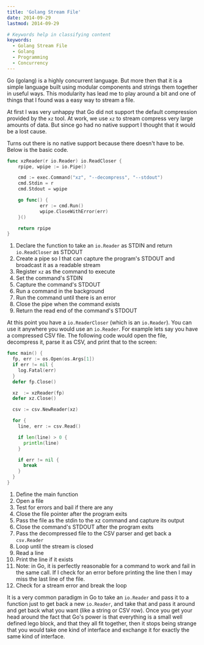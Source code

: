 ```yaml
---
title: 'Golang Stream File'
date: 2014-09-29
lastmod: 2014-09-29

# Keywords help in classifying content
keywords:
  - Golang Stream File
  - Golang
  - Programming
  - Concurrency
---
```


Go (golang) is a highly concurrent language. But more then that it is a simple language built using modular components and strings them together in useful ways. This modularity has lead me to play around a bit and one of things that I found was a easy way to stream a file.

<!--more-->

At first I was very unhappy that Go did not support the default compression provided by the `xz` tool. At work, we use `xz` to stream compress very large amounts of data. But since go had no native support I thought that it would be a lost cause.

Turns out there is no native support because there doesn't have to be. Below is the basic code.

```go
func xzReader(r io.Reader) io.ReadCloser {
	rpipe, wpipe := io.Pipe()

	cmd := exec.Command("xz", "--decompress", "--stdout")
	cmd.Stdin = r
	cmd.Stdout = wpipe

	go func() {
			err := cmd.Run()
			wpipe.CloseWithError(err)
	}()

	return rpipe
}
```

1. Declare the function to take an `io.Reader` as STDIN and return `io.ReadCloser` as STDOUT
2. Create a pipe so I that can capture the program's STDOUT and broadcast it as a readable stream
3. Register `xz` as the command to execute
4. Set the command's STDIN
5. Capture the command's STDOUT
6. Run a command in the background
7. Run the command until there is an error
8. Close the pipe when the command exists
9. Return the read end of the command's STDOUT

At this point you have a `io.ReaderCloser` (which is an `io.Reader`). You can use it anywhere you would use an `io.Reader`. For example lets say you have a compressed CSV file. The following code would open the file, decompress it, parse it as CSV, and print that to the screen:

```go
func main() {
  fp, err := os.Open(os.Args[1])
  if err != nil {
    log.Fatal(err)
  }
  defer fp.Close()

  xz  := xzReader(fp)
  defer xz.Close()

  csv := csv.NewReader(xz)

  for {
    line, err := csv.Read()

    if len(line) > 0 {
      println(line)
    }

    if err != nil {
      break
    }
  }
}
```

1. Define the main function
2. Open a file
3. Test for errors and bail if there are any
4. Close the file pointer after the program exits
5. Pass the file as the stdin to the xz command and capture its output
6. Close the command's STDOUT after the program exits
7. Pass the decompressed file to the CSV parser and get back a `csv.Reader`
8. Loop until the stream is closed
9. Read a line
10. Print the line if it exists
11. Note: in Go, it is perfectly reasonable for a command to work and fail in the same call. If I check for an error before printing the line then I may miss the last line of the file.
12. Check for a stream error and break the loop

It is a very common paradigm in Go to take an `io.Reader` and pass it to a function just to get back a new `io.Reader`, and take that and pass it around and get back what you want (like a string or CSV row). Once you get your head around the fact that Go's power is that everything is a small well defined lego block, and that they all fit together, then it stops being strange that you would take one kind of interface and exchange it for exactly the same kind of interface.

